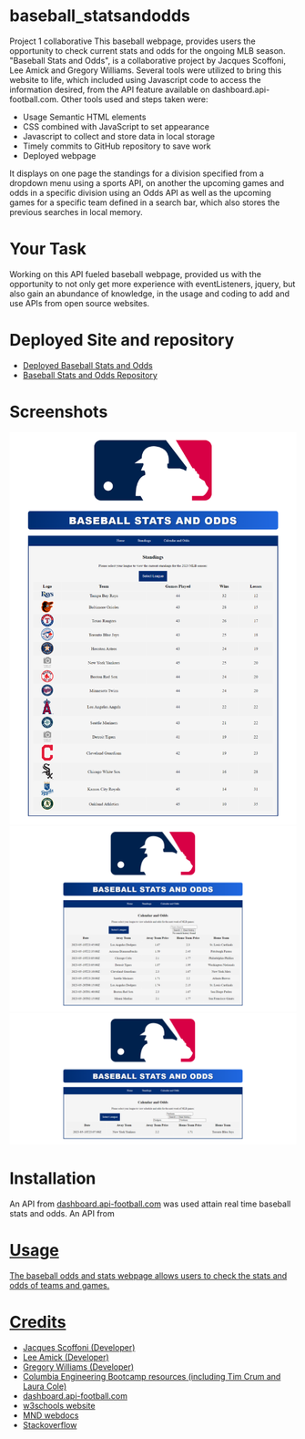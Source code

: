 # baseball_statsandodds
Project 1 collaborative
This baseball webpage, provides users the opportunity to check current stats and odds for the ongoing MLB season. "Baseball Stats and Odds", is a collaborative project by Jacques Scoffoni, Lee Amick and Gregory Williams. Several tools were utilized to bring this website to life, which included using Javascript code to access the information desired, from the API feature available on dashboard.api-football.com. Other tools used and steps taken were:
* Usage Semantic HTML elements
* CSS combined with JavaScript to set appearance
* Javascript to collect and store data in local storage
* Timely commits to GitHub repository to save work
* Deployed webpage

It displays on one page the standings for a division specified from a dropdown menu using a sports API, on another the upcoming games and odds in a specific division using an Odds 
API as well as the upcoming games for a specific team defined in a search bar, which also stores the previous searches in local memory.

# Your Task
Working on this API fueled baseball webpage, provided us with the opportunity to not only get more experience with eventListeners, jquery, but also gain an abundance of knowledge, in the usage and coding to add and use APIs from open source websites.

# Deployed Site and repository
* <a href="https://jako0320.github.io/baseball_statsandodds/">Deployed Baseball Stats and Odds</a>
* <a href="https://github.com/Jako0320/baseball_statsandodds">Baseball Stats and Odds Repository</a>

# Screenshots
![Standings Screenshot](./assets/images/ScreenStandings.png)
![Calendar Screenshot](./assets/images/ScreenCalendar.png)
![Team Calendar Screenshot](./assets/images/ScreenTeamOdds.png)

# Installation
An API from <a href="https://dashboard.api-football.com/">dashboard.api-football.com</a> was used attain real time baseball stats and odds.
An API from <a href="https://rapidapi.com/theoddsapi/api/live-sports-odds/">

# Usage
The baseball odds and stats webpage allows users to check the stats and odds of teams and games.

# Credits
* Jacques Scoffoni (Developer)
* Lee Amick (Developer)
* Gregory Williams (Developer)
* Columbia Engineering Bootcamp resources (including Tim Crum and Laura Cole)
* <a href="https://dashboard.api-football.com/">dashboard.api-football.com</a>
* <a href="https://www.w3schools.com/">w3schools website</a>
* <a href="https://developer.mozilla.org/en-US/">MND webdocs</a>
* <a href="https://stackoverflow.com">Stackoverflow</a>